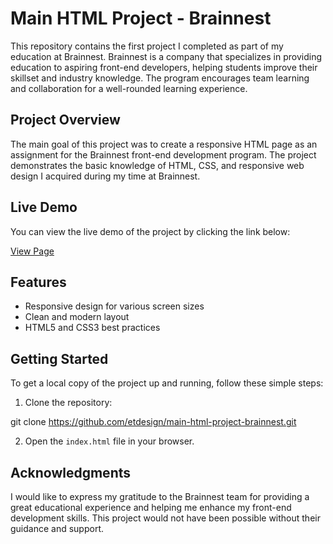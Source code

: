 # Main HTML Project - Brainnest

This repository contains the first project I completed as part of my education at Brainnest. Brainnest is a company that specializes in providing education to aspiring front-end developers, helping students improve their skillset and industry knowledge. The program encourages team learning and collaboration for a well-rounded learning experience.

## Project Overview

The main goal of this project was to create a responsive HTML page as an assignment for the Brainnest front-end development program. The project demonstrates the basic knowledge of HTML, CSS, and responsive web design I acquired during my time at Brainnest.

## Live Demo

You can view the live demo of the project by clicking the link below:

[View Page](https://etdesign.github.io/main-html-project-brainnest/)

## Features

- Responsive design for various screen sizes
- Clean and modern layout
- HTML5 and CSS3 best practices

## Getting Started

To get a local copy of the project up and running, follow these simple steps:

1. Clone the repository:

git clone https://github.com/etdesign/main-html-project-brainnest.git

2. Open the `index.html` file in your browser.

## Acknowledgments

I would like to express my gratitude to the Brainnest team for providing a great educational experience and helping me enhance my front-end development skills. This project would not have been possible without their guidance and support.

